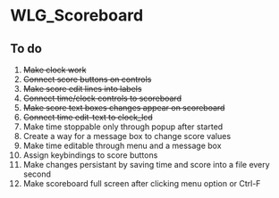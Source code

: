 WLG_Scoreboard
==============

To do
-----

1. ~~Make clock work~~
1. ~~Connect score buttons on controls~~
1. ~~Make score edit lines into labels~~
1. ~~Connect time/clock controls to scoreboard~~
1. ~~Make score text boxes changes appear on scoreboard~~
1. ~~Connect time edit-text to clock_lcd~~
1. Make time stoppable only through popup after started
1. Create a way for a message box to change score values
1. Make time editable through menu and a message box
1. Assign keybindings to score buttons
1. Make changes persistant by saving time and score into a file every second
1. Make scoreboard full screen after clicking menu option or Ctrl-F
